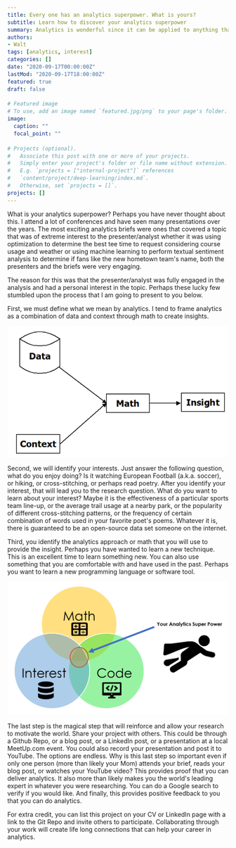 ```yaml
---
title: Every one has an analytics superpower. What is yours?
subtitle: Learn how to discover your analytics superpower
summary: Analytics is wonderful since it can be applied to anything that has data. Everyone has interests that can be combined with analytics in unique ways to make them the world's leading analytics expert in that specific interest area.
authors:
- Walt
tags: [analytics, interest]
categories: []
date: "2020-09-17T00:00:00Z"
lastMod: "2020-09-17T18:00:00Z"
featured: true
draft: false

# Featured image
# To use, add an image named `featured.jpg/png` to your page's folder. 
image:
  caption: ""
  focal_point: ""

# Projects (optional).
#   Associate this post with one or more of your projects.
#   Simply enter your project's folder or file name without extension.
#   E.g. `projects = ["internal-project"]` references 
#   `content/project/deep-learning/index.md`.
#   Otherwise, set `projects = []`.
projects: []
---
```


What is your analytics superpower? Perhaps you have never thought about this. I attend a lot of conferences and have seen many presentations over the years. The most exciting analytics briefs were ones that covered a topic that was of extreme interest to the presenter/analyst whether it was using optimization to determine the best tee time to request considering course usage and weather or using machine learning to perform textual sentiment analysis to determine if fans like the new hometown team's name, both the presenters and the briefs were very engaging. 

The reason for this was that the presenter/analyst was fully engaged in the analysis and had a personal interest in the topic. Perhaps these lucky few stumbled upon the process that I am going to present to you below.

First, we must define what we mean by analytics. I tend to frame analytics as a combination of data and context through math to create insights. 

![](./analytics.png)

Second, we will identify your interests. Just answer the following question, what do you enjoy doing? Is it watching European Football (a.k.a. soccer), or hiking, or cross-stitching, or perhaps read poetry. After you identify your interest, that will lead you to the research question. What do you want to learn about your interest? Maybe it is the effectiveness of a particular sports team line-up, or the average trail usage at a nearby park, or the popularity of different cross-stitching patterns, or the frequency of certain combination of words used in your favorite poet's poems. Whatever it is, there is guaranteed to be an open-source data set someone on the internet. 

Third, you identify the analytics approach or math that you will use to provide the insight. Perhaps you have wanted to learn a new technique. This is an excellent time to learn something new. You can also use something that you are comfortable with and have used in the past. Perhaps you want to learn a new programming language or software tool.

![](./superpower.png)

The last step is the magical step that will reinforce and allow your research to motivate the world. Share your project with others. This could be through a Github Repo, or a blog post, or a LinkedIn post, or a presentation at a local MeetUp.com event. You could also record your presentation and post it to YouTube. The options are endless. Why is this last step so important even if only one person (more than likely your Mom) attends your brief, reads your blog post, or watches your YouTube video? This provides proof that you can deliver analytics. It also more than likely makes you the world's leading expert in whatever you were researching. You can do a Google search to verify if you would like. And finally, this provides positive feedback to you that you can do analytics.

For extra credit, you can list this project on your CV or LinkedIn page with a link to the Git Repo and invite others to participate. Collaborating through your work will create life long connections that can help your career in analytics. 
